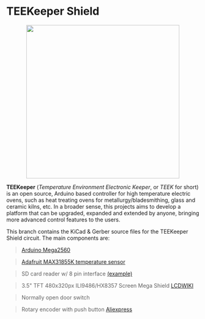 # TEEKeeper Shield

<p align="center">
  <img width="400" height="400" src="https://github.com/user-attachments/assets/694f705e-17b0-4b87-a31e-e95174a14819">
</p>

**TEEKeeper** (_Temperature Environment Electronic Keeper_, or _TEEK_ for short) is an open source, Arduino based controller for high temperature electric ovens, such as heat treating ovens for metallurgy/bladesmithing, glass and ceramic kilns, etc.
In a broader sense, this projects aims to develop a platform that can be upgraded, expanded and extended by anyone, bringing more advanced control features to the users.

This branch contains the KiCad & Gerber source files for the TEEKeeper Shield circuit. The main components are:
> [Arduino Mega2560](https://docs.arduino.cc/hardware/mega-2560/)

> [Adafruit MAX31855K temperature sensor](https://www.adafruit.com/product/269)

> SD card reader w/ 8 pin interface [(example)](https://europe1.discourse-cdn.com/arduino/original/4X/2/f/4/2f487c179e937e868c1862e275f90aaaed0d1cb2.jpeg)

> 3.5" TFT 480x320px ILI9486/HX8357 Screen Mega Shield [LCDWIKI](http://www.lcdwiki.com/3.5inch_Arduino_Display-Mega2560)

> Normally open door switch

> Rotary encoder with push button [Aliexpress](https://it.aliexpress.com/i/32920789846.html)
